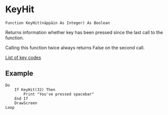 <!--input-->
KeyHit
=====

```eppabasic
Function KeyHit(näppäin As Integer) As Boolean
```

Returns information whether key has been pressed since the last call to the function.

Calling this function twice always returns False on the second call.

[List of key codes](manual:keycodes)

Example
---------
```eppabasic
Do
    If KeyHit(32) Then
        Print "You've pressed spacebar"
    End If
    DrawScreen
Loop
```
